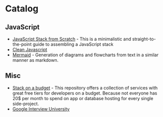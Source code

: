 # Catalog
## JavaScript ##
* [JavaScript Stack from Scratch](https://github.com/verekia/js-stack-from-scratch) - This is a minimalistic and straight-to-the-point guide to assembling a JavaScript stack
* [Clean Javascript](https://github.com/ryanmcdermott/clean-code-javascript)
* [Mermaid](https://github.com/knsv/mermaid) - Generation of diagrams and flowcharts from text in a similar manner as markdown.

## Misc ##
* [Stack on a budget](https://github.com/255kb/stack-on-a-budget) - This repository offers a collection of services with great free tiers for developers on a budget. Because not everyone has 20$ per month to spend on app or database hosting for every single side-project.
* [Google Interview University](https://github.com/jwasham/google-interview-university)
